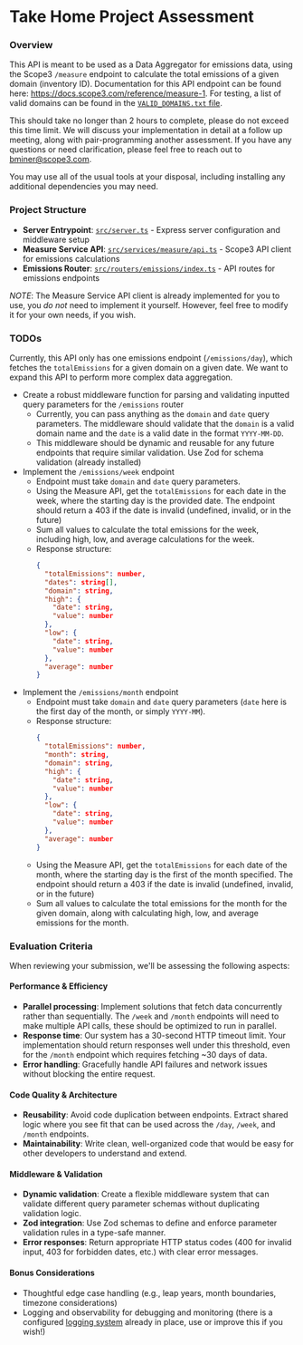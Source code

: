 # Take Home Project Assessment

### Overview

This API is meant to be used as a Data Aggregator for emissions data, using the Scope3 `/measure` endpoint to calculate the total emissions of a given domain (inventory ID). Documentation for this API endpoint can be found here: https://docs.scope3.com/reference/measure-1. For testing, a list of valid domains can be found in the [`VALID_DOMAINS.txt` file](./VALID_DOMAINS.txt).

This should take no longer than 2 hours to complete, please do not exceed this time limit. We will discuss your implementation in detail at a follow up meeting, along with pair-programming another assessment. If you have any questions or need clarification, please feel free to reach out to [bminer@scope3.com](mailto:bminer@scope3.com).

You may use all of the usual tools at your disposal, including installing any additional dependencies you may need.

### Project Structure

- **Server Entrypoint**: [`src/server.ts`](./src/server.ts) - Express server configuration and middleware setup
- **Measure Service API**: [`src/services/measure/api.ts`](./src/services/measure/api.ts) - Scope3 API client for emissions calculations
- **Emissions Router**: [`src/routers/emissions/index.ts`](./src/routers/emissions/index.ts) - API routes for emissions endpoints

_NOTE_: The Measure Service API client is already implemented for you to use, you _do not_ need to implement it yourself. However, feel free to modify it for your own needs, if you wish.

### TODOs

Currently, this API only has one emissions endpoint (`/emissions/day`), which fetches the `totalEmissions` for a given domain on a given date. We want to expand this API to perform more complex data aggregation.

- Create a robust middleware function for parsing and validating inputted query parameters for the `/emissions` router
  - Currently, you can pass anything as the `domain` and `date` query parameters. The middleware should validate that the `domain` is a valid domain name and the `date` is a valid date in the format `YYYY-MM-DD`.
  - This middleware should be dynamic and reusable for any future endpoints that require similar validation. Use Zod for schema validation (already installed)
- Implement the `/emissions/week` endpoint
  - Endpoint must take `domain` and `date` query parameters.
  - Using the Measure API, get the `totalEmissions` for each date in the week, where the starting day is the provided date. The endpoint should return a 403 if the date is invalid (undefined, invalid, or in the future)
  - Sum all values to calculate the total emissions for the week, including high, low, and average calculations for the week.
  - Response structure:
    ```json
    {
      "totalEmissions": number,
      "dates": string[],
      "domain": string,
      "high": {
        "date": string,
        "value": number
      },
      "low": {
        "date": string,
        "value": number
      },
      "average": number
    }
    ```
- Implement the `/emissions/month` endpoint
  - Endpoint must take `domain` and `date` query parameters (`date` here is the first day of the month, or simply `YYYY-MM`).
  - Response structure:
    ```json
    {
      "totalEmissions": number,
      "month": string,
      "domain": string,
      "high": {
        "date": string,
        "value": number
      },
      "low": {
        "date": string,
        "value": number
      },
      "average": number
    }
    ```
  - Using the Measure API, get the `totalEmissions` for each date of the month, where the starting day is the first of the month specified. The endpoint should return a 403 if the date is invalid (undefined, invalid, or in the future)
  - Sum all values to calculate the total emissions for the month for the given domain, along with calculating high, low, and average emissions for the month.

### Evaluation Criteria

When reviewing your submission, we'll be assessing the following aspects:

#### Performance & Efficiency

- **Parallel processing**: Implement solutions that fetch data concurrently rather than sequentially. The `/week` and `/month` endpoints will need to make multiple API calls, these should be optimized to run in parallel.
- **Response time**: Our system has a 30-second HTTP timeout limit. Your implementation should return responses well under this threshold, even for the `/month` endpoint which requires fetching ~30 days of data.
- **Error handling**: Gracefully handle API failures and network issues without blocking the entire request.

#### Code Quality & Architecture

- **Reusability**: Avoid code duplication between endpoints. Extract shared logic where you see fit that can be used across the `/day`, `/week`, and `/month` endpoints.
- **Maintainability**: Write clean, well-organized code that would be easy for other developers to understand and extend.

#### Middleware & Validation

- **Dynamic validation**: Create a flexible middleware system that can validate different query parameter schemas without duplicating validation logic.
- **Zod integration**: Use Zod schemas to define and enforce parameter validation rules in a type-safe manner.
- **Error responses**: Return appropriate HTTP status codes (400 for invalid input, 403 for forbidden dates, etc.) with clear error messages.

#### Bonus Considerations

- Thoughtful edge case handling (e.g., leap years, month boundaries, timezone considerations)
- Logging and observability for debugging and monitoring (there is a configured [logging system](./src/logger.ts) already in place, use or improve this if you wish!)
